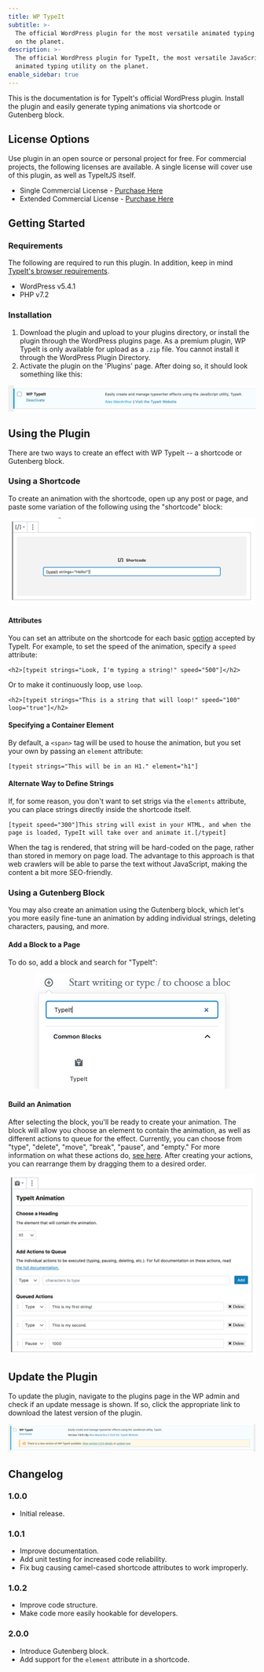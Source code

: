```yaml
---
title: WP TypeIt
subtitle: >-
  The official WordPress plugin for the most versatile animated typing utility
  on the planet.
description: >-
  The official WordPress plugin for TypeIt, the most versatile JavaScript
  animated typing utility on the planet.
enable_sidebar: true
---
```


This is the documentation is for TypeIt's official WordPress plugin. Install the plugin and easily generate typing animations via shortcode or Gutenberg block.

## License Options

Use plugin in an open source or personal project for free. For commercial projects, the following licenses are available. A single license will cover use of this plugin, as well as TypeItJS itself.

- Single Commercial License - [Purchase Here](https://typeitjs.com/checkout/limited)
- Extended Commercial License - [Purchase Here](https://typeitjs.com/checkout/unlimited)

## Getting Started

### Requirements

The following are required to run this plugin. In addition, keep in mind [TypeIt's browser requirements](https://typeitjs.com/docs#browser-support).

- WordPress v5.4.1
- PHP v7.2

### Installation

1. Download the plugin and upload to your plugins directory, or install the plugin through the WordPress plugins page. As a premium plugin, WP TypeIt is only available for upload as a `.zip` file. You cannot install it through the WordPress Plugin Directory.
2. Activate the plugin on the 'Plugins' page. After doing so, it should look something like this:

![Plugin Listing](./images/wp-install-plugin.png)

## Using the Plugin

There are two ways to create an effect with WP TypeIt -- a shortcode or Gutenberg block.

### Using a Shortcode

To create an animation with the shortcode, open up any post or page, and paste some variation of the following using the "shortcode" block:

![Plugin Shortcode](./images/wp-shortcode.png)

#### Attributes

You can set an attribute on the shortcode for each basic [option](https://typeitjs.com/docs#options) accepted by TypeIt. For example, to set the speed of the animation, specify a `speed` attribute:

```
<h2>[typeit strings="Look, I'm typing a string!" speed="500"]</h2>
```

Or to make it continuously loop, use `loop`.

```
<h2>[typeit strings="This is a string that will loop!" speed="100" loop="true"]</h2>
```

#### Specifying a Container Element

By default, a `<span>` tag will be used to house the animation, but you set your own by passing an `element` attribute:

```
[typeit strings="This will be in an H1." element="h1"]
```

#### Alternate Way to Define Strings

If, for some reason, you don't want to set strigs via the `elements` attribute, you can place strings directly inside the shortcode itself.

```
[typeit speed="300"]This string will exist in your HTML, and when the page is loaded, TypeIt will take over and animate it.[/typeit]
```

When the tag is rendered, that string will be hard-coded on the page, rather than stored in memory on page load. The advantage to this approach is that web crawlers will be able to parse the text without JavaScript, making the content a bit more SEO-friendly.

### Using a Gutenberg Block

You may also create an animation using the Gutenberg block, which let's you more easily fine-tune an animation by adding individual strings, deleting characters, pausing, and more.

#### Add a Block to a Page

To do so, add a block and search for "TypeIt":

<div style="max-width: 400px; margin: 0 auto;">
  <img src="./images/wp-add-block.png" alt="Adding a Gutenberg Block">
</div>

#### Build an Animation

After selecting the block, you'll be ready to create your animation. The block will allow you choose an element to contain the animation, as well as different actions to queue for the effect. Currently, you can choose from "type", "delete", "move", "break", "pause", and "empty." For more information on what these actions do, [see here](https://typeitjs.com/docs#method-descriptions). After creating your actions, you can rearrange them by dragging them to a desired order.

![Gutenberg Block](./images/wp-block.png)

## Update the Plugin

To update the plugin, navigate to the plugins page in the WP admin and check if an update message is shown. If so, click the appropriate link to download the latest version of the plugin.

![Update the Plugin](./images/wp-update-plugin.png)

## Changelog

### 1.0.0

- Initial release.

### 1.0.1

- Improve documentation.
- Add unit testing for increased code reliability.
- Fix bug causing camel-cased shortcode attributes to work improperly.

### 1.0.2

- Improve code structure.
- Make code more easily hookable for developers.

### 2.0.0

- Introduce Gutenberg block.
- Add support for the `element` attribute in a shortcode.
